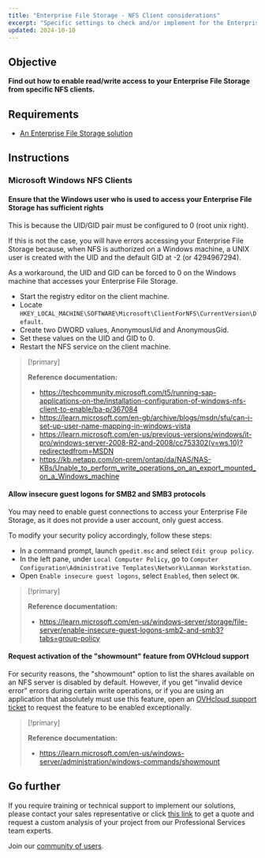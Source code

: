 ```yaml
---
title: "Enterprise File Storage - NFS Client considerations"
excerpt: "Specific settings to check and/or implement for the Enterprise File Storage solution"
updated: 2024-10-10
---
```


## Objective

**Find out how to enable read/write access to your Enterprise File Storage from specific NFS clients.**

## Requirements

- [An Enterprise File Storage solution](/links/storage/enterprise-file-storage)

## Instructions

### Microsoft Windows NFS Clients

#### Ensure that the Windows user who is used to access your Enterprise File Storage has sufficient rights

This is because the UID/GID pair must be configured to 0 (root unix right).

If this is not the case, you will have errors accessing your Enterprise File Storage because, when NFS is authorized on a Windows machine, a UNIX user is created with the UID and the default GID at -2 (or 4294967294).

As a workaround, the UID and GID can be forced to 0 on the Windows machine that accesses your Enterprise File Storage.

- Start the registry editor on the client machine.
- Locate `HKEY_LOCAL_MACHINE\SOFTWARE\Microsoft\ClientForNFS\CurrentVersion\Default`.
- Create two DWORD values, AnonymousUid and AnonymousGid.
- Set these values on the UID and GID to 0.
- Restart the NFS service on the client machine.

> [!primary]
>
> **Reference documentation:**
>
> - <https://techcommunity.microsoft.com/t5/running-sap-applications-on-the/installation-configuration-of-windows-nfs-client-to-enable/ba-p/367084>
> - <https://learn.microsoft.com/en-gb/archive/blogs/msdn/sfu/can-i-set-up-user-name-mapping-in-windows-vista>
> - <https://learn.microsoft.com/en-us/previous-versions/windows/it-pro/windows-server-2008-R2-and-2008/cc753302(v=ws.10)?redirectedfrom=MSDN>
> - <https://kb.netapp.com/on-prem/ontap/da/NAS/NAS-KBs/Unable_to_perform_write_operations_on_an_export_mounted_on_a_Windows_machine>

#### Allow insecure guest logons for SMB2 and SMB3 protocols

You may need to enable guest connections to access your Enterprise File Storage, as it does not provide a user account, only guest access.

To modify your security policy accordingly, follow these steps:

- In a command prompt, launch `gpedit.msc` and select `Edit group policy`.
- In the left pane, under `Local Computer Policy`, go to `Computer Configuration\Administrative Templates\Network\Lanman Workstation`.
- Open `Enable insecure guest logons`, select `Enabled`, then select `OK`.

> [!primary]
>
> **Reference documentation:**
>
> - <https://learn.microsoft.com/en-us/windows-server/storage/file-server/enable-insecure-guest-logons-smb2-and-smb3?tabs=group-policy>

#### Request activation of the "showmount" feature from OVHcloud support

For security reasons, the "showmount" option to list the shares available on an NFS server is disabled by default.
However, if you get "invalid device error" errors during certain write operations, or if you are using an application that absolutely must use this feature, open an [OVHcloud support ticket](https://help.ovhcloud.com/csm?id=csm_get_help) to request the feature to be enabled exceptionally.

> [!primary]
>
> **Reference documentation:**
>
> - <https://learn.microsoft.com/en-us/windows-server/administration/windows-commands/showmount>

## Go further

If you require training or technical support to implement our solutions, please contact your sales representative or click [this link](/links/professional-services) to get a quote and request a custom analysis of your project from our Professional Services team experts.

Join our [community of users](/links/community).
